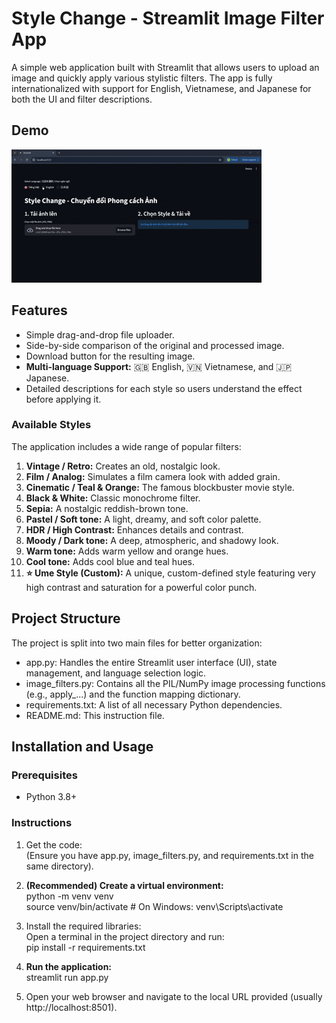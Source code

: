 # **Style Change \- Streamlit Image Filter App**

A simple web application built with Streamlit that allows users to upload an image and quickly apply various stylistic filters. The app is fully internationalized with support for English, Vietnamese, and Japanese for both the UI and filter descriptions.

## **Demo**

![Demo](https://raw.githubusercontent.com/bavuong2005/image-style-transformer/refs/heads/main/demo.gif)

## **Features**

* Simple drag-and-drop file uploader.  
* Side-by-side comparison of the original and processed image.  
* Download button for the resulting image.  
* **Multi-language Support:** 🇬🇧 English, 🇻🇳 Vietnamese, and 🇯🇵 Japanese.  
* Detailed descriptions for each style so users understand the effect before applying it.

### **Available Styles**

The application includes a wide range of popular filters:

1. **Vintage / Retro:** Creates an old, nostalgic look.  
2. **Film / Analog:** Simulates a film camera look with added grain.  
3. **Cinematic / Teal & Orange:** The famous blockbuster movie style.  
4. **Black & White:** Classic monochrome filter.  
5. **Sepia:** A nostalgic reddish-brown tone.  
6. **Pastel / Soft tone:** A light, dreamy, and soft color palette.  
7. **HDR / High Contrast:** Enhances details and contrast.  
8. **Moody / Dark tone:** A deep, atmospheric, and shadowy look.  
9. **Warm tone:** Adds warm yellow and orange hues.  
10. **Cool tone:** Adds cool blue and teal hues.  
11. **⭐ Ume Style (Custom):** A unique, custom-defined style featuring very high contrast and saturation for a powerful color punch.

## **Project Structure**

The project is split into two main files for better organization:

* app.py: Handles the entire Streamlit user interface (UI), state management, and language selection logic.  
* image\_filters.py: Contains all the PIL/NumPy image processing functions (e.g., apply\_...) and the function mapping dictionary.  
* requirements.txt: A list of all necessary Python dependencies.  
* README.md: This instruction file.

## **Installation and Usage**

### **Prerequisites**

* Python 3.8+

### **Instructions**

1. Get the code:  
   (Ensure you have app.py, image\_filters.py, and requirements.txt in the same directory).  
2. **(Recommended) Create a virtual environment:**  
   python \-m venv venv  
   source venv/bin/activate  \# On Windows: venv\\Scripts\\activate

3. Install the required libraries:  
   Open a terminal in the project directory and run:  
   pip install \-r requirements.txt

4. **Run the application:**  
   streamlit run app.py

5. Open your web browser and navigate to the local URL provided (usually http://localhost:8501).
